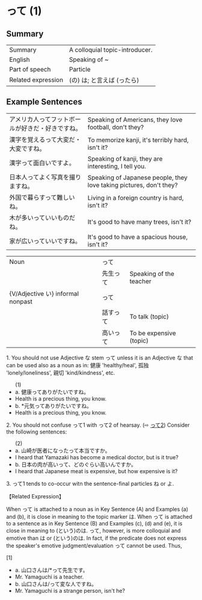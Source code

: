 # って (1)

## Summary

<table><tr>   <td>Summary</td>   <td>A colloquial topic-introducer.</td></tr><tr>   <td>English</td>   <td>Speaking of ~</td></tr><tr>   <td>Part of speech</td>   <td>Particle</td></tr><tr>   <td>Related expression</td>   <td>(の) は; と言えば (ったら)</td></tr></table>

## Example Sentences

<table><tr>   <td>アメリカ人ってフットボールが好きだ・好きですね。</td>   <td>Speaking of Americans, they love football, don't they?</td></tr><tr>   <td>漢字を覚えるって大変だ・大変ですね。</td>   <td>To memorize kanji, it's terribly hard, isn't it?</td></tr><tr>   <td>漢字って面白いですよ。</td>   <td>Speaking of kanji, they are interesting, I tell you.</td></tr><tr>   <td>日本人ってよく写真を撮りますね。</td>   <td>Speaking of Japanese people, they love taking pictures, don't they?</td></tr><tr>   <td>外国で暮らすって難しいね。</td>   <td>Living in a foreign country is hard, isn't it?</td></tr><tr>   <td>木が多いっていいものだね。</td>   <td>It's good to have many trees, isn't it?</td></tr><tr>   <td>家が広いっていいですね。</td>   <td>It's good to have a spacious house, isn't it?</td></tr></table>

<table class="table"> <tbody><tr class="tr head"> <td class="td"><span class="bold"><span>Noun</span></span></td> <td class="td"><span class="concept">って</span> </td> <td class="td"><span>&nbsp;</span></td> </tr> <tr class="tr"> <td class="td"><span>&nbsp;</span></td> <td class="td"><span>先生<span class="concept">って</span></span> </td> <td class="td"><span>Speaking of the teacher</span></td> </tr> <tr class="tr head"> <td class="td"><span class="bold"><span>{V/Adjective い} informal    nonpast</span></span></td> <td class="td"><span class="concept">って</span> </td> <td class="td"><span>&nbsp;</span></td> </tr> <tr class="tr"> <td class="td"><span>&nbsp;</span></td> <td class="td"><span>話す<span class="concept">って</span></span> </td> <td class="td"><span>To talk (topic)</span> </td> </tr> <tr class="tr"> <td class="td"><span>&nbsp;</span></td> <td class="td"><span>高い<span class="concept">って</span></span> </td> <td class="td"><span>To be expensive (topic)</span> </td> </tr></tbody></table>

<p>1. You should not use Adjective な stem <span class="cloze">って</span> unless it is an Adjective な that can be used also as a noun as in: 健康 'healthy/heal', 孤独 'lonely/loneliness', 親切 'kind/kindness', etc.</p>  <ul>(1) <li>a. 健康<span class="cloze">って</span>ありがたいですね。</li> <li>Health is a precious thing, you know.</li> <div class="divide"></div> <li>b. *元気<span class="cloze">って</span>ありがたいですね。</li> <li>Health is a precious thing, you know.</li> </ul>  <p>2. You should not confuse <span class="cloze">って</span>1 with って2 of hearsay. (⇨ <a href="#㊦ って (2)">って2</a>) Consider the following sentences:</p>  <ul>(2) <li>a. 山崎が医者になったって本当ですか。</li> <li>I heard that Yamazaki has become a medical doctor, but is it true?</li> <div class="divide"></div> <li>b. 日本の肉が高い<span class="cloze">って</span>、どのぐらい高いんですか。</li> <li>I heard that Japanese meat is expensive, but how expensive is it?</li> </ul>  <p>3. <span class="cloze">って</span>1 tends to co-occur witn the sentence-final particles ね or よ.</p>  <p>【Related Expression】</p>  <p>When <span class="cloze">って</span> is attached to a noun as in Key Sentence (A) and Examples (a) and (b), it is close in meaning to the topic marker は. When <span class="cloze">って</span> is attached to a sentence as in Key Sentence (B) and Examples (c), (d) and (e), it is close in meaning to  (という)のは. <span class="cloze">って</span>, however, is more colloquial and emotive than は or (という)のは. In fact, if the predicate does not express the speaker's emotive judgment/evaluation <span class="cloze">って</span> cannot be used. Thus,</p>  <p>[1]</p>  <ul> <li>a. 山口さんは/*<span class="cloze">って</span>先生です。</li> <li>Mr. Yamaguchi is a teacher.</li> <div class="divide"></div> <li>b. 山口さんは/<span class="cloze">って</span>変な人ですね。</li> <li>Mr. Yamaguchi is a strange person, isn't he?</li> </ul>

